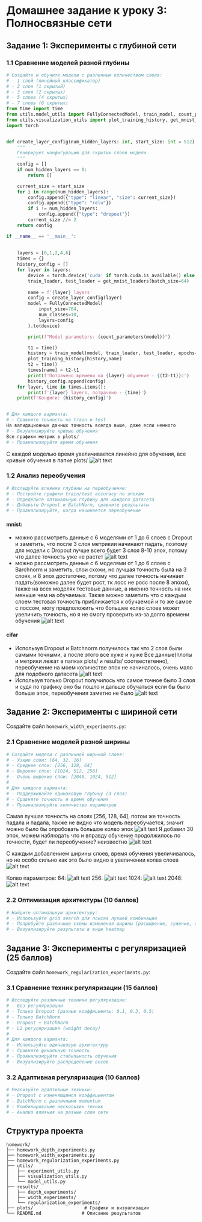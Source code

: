 # Домашнее задание к уроку 3: Полносвязные сети

## Задание 1: Эксперименты с глубиной сети 
### 1.1 Сравнение моделей разной глубины 
```python
# Создайте и обучите модели с различным количеством слоев:
# - 1 слой (линейный классификатор)
# - 2 слоя (1 скрытый)
# - 3 слоя (2 скрытых)
# - 5 слоев (4 скрытых)
# - 7 слоев (6 скрытых)
from time import time
from utils.model_utils import FullyConnectedModel, train_model, count_parameters
from utils.visualization_utils import plot_training_history, get_mnist_loaders
import torch


def create_layer_config(num_hidden_layers: int, start_size: int = 512):
    """
    Генерирует конфигурацию для скрытых слоев модели
    """
    config = []
    if num_hidden_layers == 0:
        return []

    current_size = start_size
    for i in range(num_hidden_layers):
        config.append({"type": "linear", "size": current_size})
        config.append({"type": "relu"})
        if i != num_hidden_layers:
            config.append({"type": "dropout"})
        current_size //= 2 
    return config

if __name__ == '__main__':
    
    
    layers = [0,1,2,4,6]
    times = {}
    history_config = []
    for layer in layers:
        device = torch.device('cuda' if torch.cuda.is_available() else 'cpu')
        train_loader, test_loader = get_mnist_loaders(batch_size=64)
        
        name = f'{layer} layers'
        config = create_layer_config(layer)
        model = FullyConnectedModel(
            input_size=784,
            num_classes=10,
            layers=config
        ).to(device)

        print(f"Model parameters: {count_parameters(model)}")

        t1 = time()
        history = train_model(model, train_loader, test_loader, epochs=10, device=str(device),name=name)
        plot_training_history(history,name) 
        t2 = time()
        times[name] = t2-t1
        print(f'Потрачено времени на {layer} обучение - {(t2-t1)}с')
        history_config.append(config)
    for layer, time in times.items():
        print(f'{layer} layers, потрачено - {time}')
    print(f'Конфиги: {history_config}')


# Для каждого варианта:
# - Сравните точность на train и test
На валидационных данных точность всегда выше, даже если немного
# - Визуализируйте кривые обучения
Все графики метрик в plots/
# - Проанализируйте время обучения
```
С каждой моделью время увеличивается линейно для обучения, все кривые обучения в папке plots/
![alt text](image.png)


### 1.2 Анализ переобучения 
```python
# Исследуйте влияние глубины на переобучение:
# - Постройте графики train/test accuracy по эпохам
# - Определите оптимальную глубину для каждого датасета
# - Добавьте Dropout и BatchNorm, сравните результаты
# - Проанализируйте, когда начинается переобучение
```
#### mnist:
- можно рассмотреть данные с 6 моделями от 1 до 6 слоев с Dropout и заметить, что после 3 слоя метрикии начинают падать, поэтому для модели с Dropout лучше всего будет 3 слоя 8-10 эпох, потому что далее точность уже не растет
![alt text](image-2.png) 
- можно рассмотреть данные с 6 моделями от 1 до 6 слоев с Barchnorm и заметить, слои схожи, но лучшая точность была на 3 слоях, и 8 эпох достаточно, потому что далее точность начинает падать(воможно далее будет рост, тк лосс не росс после 8 эпохи), также на всех моделях тестовые данные, а именно точность на них меньше чем на обучаемых. Также можно заметить что с каждым слоем тестовая точность приближается к обучаемой и то же самое с лоссом, могу предположить что большее колво слоев может увеличить точность, но я не смогу проверить из-за долго времени обучения
![alt text](image-3.png)
#### cifar
- Используя Dropout и Batchnorm получилось так что 2 слоя были самыми точными, а после этого все хуже и хуже
Все данные(плоты и метрики лежат в папках plots/ и results/ соотвествтенно), переобучение на моем количестве эпох не начиналось, очень мало для подобного датасета
![alt text](image-4.png) 
- Используя только Dropout получилось что самое точное было 3 слоя и судя по графику оно бы пошло и дальше обучаться если бы было больше эпох, переобучения заметно не было
![alt text](image-5.png)




## Задание 2: Эксперименты с шириной сети 

Создайте файл `homework_width_experiments.py`:

### 2.1 Сравнение моделей разной ширины 
```python
# Создайте модели с различной шириной слоев:
# - Узкие слои: [64, 32, 16]
# - Средние слои: [256, 128, 64]
# - Широкие слои: [1024, 512, 256]
# - Очень широкие слои: [2048, 1024, 512]
# 
# Для каждого варианта:
# - Поддерживайте одинаковую глубину (3 слоя)
# - Сравните точность и время обучения
# - Проанализируйте количество параметров
```
Самая лучшая точность на слоях [256, 128, 64], потом же точность падала и падала, также не видно что модель переобучается, значит можно было бы опробовать большое колво эпох
![alt text](image-12.png)
Я добавил 30 эпох, можем наблюдать что и вправду обучение продолжилось по точности, будет ли переобучение? неизвестно
![alt text](image-13.png)


С каждым добавлением ширины слоев, время обучения увеличивалось, но не особо сильно как это было видно в увеличении колва слоев
![alt text](image-11.png)

Колво параметров:
64:
![alt text](image-10.png)
256:
![alt text](image-9.png)
1024:
![alt text](image-8.png)
2048:
![alt text](image-7.png)

### 2.2 Оптимизация архитектуры (10 баллов)
```python
# Найдите оптимальную архитектуру:
# - Используйте grid search для поиска лучшей комбинации
# - Попробуйте различные схемы изменения ширины (расширение, сужение, постоянная)
# - Визуализируйте результаты в виде heatmap
```
## Задание 3: Эксперименты с регуляризацией (25 баллов)

Создайте файл `homework_regularization_experiments.py`:

### 3.1 Сравнение техник регуляризации (15 баллов)
```python
# Исследуйте различные техники регуляризации:
# - Без регуляризации
# - Только Dropout (разные коэффициенты: 0.1, 0.3, 0.5)
# - Только BatchNorm
# - Dropout + BatchNorm
# - L2 регуляризация (weight decay)
# 
# Для каждого варианта:
# - Используйте одинаковую архитектуру
# - Сравните финальную точность
# - Проанализируйте стабильность обучения
# - Визуализируйте распределение весов
```

### 3.2 Адаптивная регуляризация (10 баллов)
```python
# Реализуйте адаптивные техники:
# - Dropout с изменяющимся коэффициентом
# - BatchNorm с различными momentum
# - Комбинирование нескольких техник
# - Анализ влияния на разные слои сети
```

## Структура проекта

```
homework/
├── homework_depth_experiments.py
├── homework_width_experiments.py
├── homework_regularization_experiments.py
├── utils/
│   ├── experiment_utils.py
│   ├── visualization_utils.py
│   └── model_utils.py
├── results/
│   ├── depth_experiments/
│   ├── width_experiments/
│   └── regularization_experiments/
├── plots/                   # Графики и визуализации
└── README.md               # Описание результатов
```